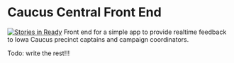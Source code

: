 # Caucus Central Front End
[![Stories in Ready](https://badge.waffle.io/Bernie-2016/CaucusCentralFrontend.png?label=ready&title=Ready)](http://waffle.io/Bernie-2016/CaucusCentralFrontend)
Front end for a simple app to provide realtime feedback to Iowa Caucus precinct captains and campaign coordinators.

Todo: write the rest!!!
